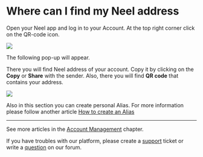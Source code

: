 # Where can I find my Neel address

Open your Neel app and log in to your Account.
At the top right corner click on the QR-code icon.

![](/neel-client/mobile-apps/_assets/neel_address_01.png)

The following pop-up will appear.

There you will find Neel address of your account. Copy it by clicking on the **Copy** or **Share** with the sender. Also, there you will find **QR code** that contains your address.

![](/neel-client/mobile-apps/_assets/neel_address_02.png)

Also in this section you can create personal Alias. For more information please follow another article [How to create an Alias](/neel-client/mobile-apps/iOS/account-managment/creating-an-alias.md)

___

See more articles in the [Account Management](/neel-client/mobile-apps/iOS/account-management.md) chapter.

If you have troubles with our platform, please create a [support](https://support.neelplatform.com/) ticket or write a [question](https://forum.neelplatform.com/) on our forum.
